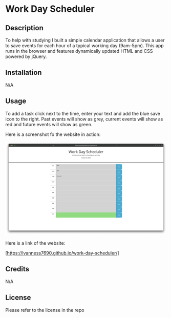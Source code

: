 # Work Day Scheduler

## Description

To help with studying I built a simple calendar application that allows a user to save events for each hour of a typical working day (9am–5pm). This app runs in the browser and features dynamically updated HTML and CSS powered by jQuery.


## Installation

N/A

## Usage

To add a task click next to the time, enter your text and add the blue save icon to the right. Past events will show as grey, current events will show as red and future events will show as green.

Here is a screenshot fo the website in action:

![Alt text](/assets/work-day-scheduler-demo.png)

Here is a link of the website:

[https://lvanness7690.github.io/work-day-scheduler/]

## Credits

N/A

## License

Please refer to the license in the repo